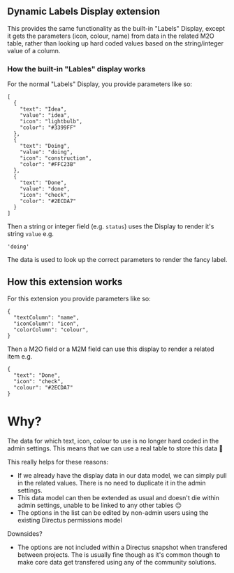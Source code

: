 ## Dynamic Labels Display extension

This provides the same functionality as the built-in "Labels" Display, except it gets the parameters (icon, colour, name) from data in the related M2O table, rather than looking up hard coded values based on the string/integer value of a column.

### How the built-in "Lables" display works

For the normal "Labels" Display, you provide parameters like so:

```
[
  {
    "text": "Idea",
    "value": "idea",
    "icon": "lightbulb",
    "color": "#3399FF"
  },
  {
    "text": "Doing",
    "value": "doing",
    "icon": "construction",
    "color": "#FFC23B"
  },
  {
    "text": "Done",
    "value": "done",
    "icon": "check",
    "color": "#2ECDA7"
  }
]
```

Then a string or integer field (e.g. `status`) uses the Display to render it's string `value` e.g.

```
'doing'
```

The data is used to look up the correct parameters to render the fancy label.

## How this extension works

For this extension you provide parameters like so:

```
{
  "textColumn": "name",
  "iconColumn": "icon",
  "colorColumn": "colour",
}
```

Then a M2O field or a M2M field can use this display to render a related item e.g.

```
{
  "text": "Done",
  "icon": "check",
  "colour": "#2ECDA7"
}
```

# Why?

The data for which text, icon, colour to use is no longer hard coded in the admin settings. This means that we can use a real table to store this data 🎉

This really helps for these reasons:

- If we already have the display data in our data model, we can simply pull in the related values. There is no need to duplicate it in the admin settings.
- This data model can then be extended as usual and doesn't die within admin settings, unable to be linked to any other tables 😔
- The options in the list can be edited by non-admin users using the existing Directus permissions model

Downsides?

- The options are not included within a Directus snapshot when transfered between projects. The is usually fine though as it's common though to make core data get transfered using any of the community solutions.
